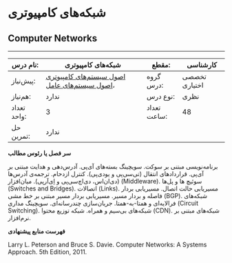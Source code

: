 # شبکه‌های کامپیوتری
## Computer Networks
_______________________________________________________________________________
| نام درس:    | شبکه‌های کامپیوتری                                                                                                                                | مقطع:       | کارشناسی      |
| ----------- | ------------------------------------------------------------------------------------------------------------------------------------------------- | ----------- | ------------- |
| پیش‌نیاز:   | [اصول سیستم‌های کامپیوتری](../mandatory/Principles-of-Computer-Systems.md) ،[اصول سیستم‌های عامل](../elective/Principles-of-Operating-Systems.md) | گروه درس:   | تخصصی اختیاری |
| هم‌نیاز:    | ندارد                                                                                                                                             | نوع درس:    | نظری          |
| تعداد واحد: | 3                                                                                                                                                 | تعداد ساعت: | 48            |
| حل تمرین:   |  ندارد                                                                                                                                            |             |               |

**سر فصل یا رئوس مطالب**

برنامه‌نویسی مبتنی بر سوکت. سویچینگ بسته‌های آی‌پی. آدرس‌دهی و هدایت مبتنی بر آی‌پی. قراردادهای انتقال (تی‌سی‌پی و یو‌دی‌پی‌). کنترل ازدحام. ترجمه‌ی آدرس‌ها (دی‌ان‌اس‌، دی‌اچ‌سی‌پی و اِی‌آر‌پی‌). میان‌افزار (Middleware). سوئیچ ها و پل‌ها (Switches and Bridges). اتصالات (Links). مسیریابی حالت اتصال. مسیریابی بردار فاصله و بردار مسیر. مسیریابی بردار مسیر مبتنی بر خط مشی (BGP). شبکه‌های فرالایه‌ای و همتا-به-همتا. جریان‌سازی چندرسانه‌ای. سویچینگ مداری (Circuit Switching). شبکه‌های بی‌سیم و همراه. شبکه توزیع محتوا (CDN). شبکه‌های مبتنی بر نرم‌‌افزار.

**فهرست منابع پیشنهادی**

Larry L. Peterson and Bruce S. Davie. Computer Networks: A Systems Approach. 5th Edition, 2011.
